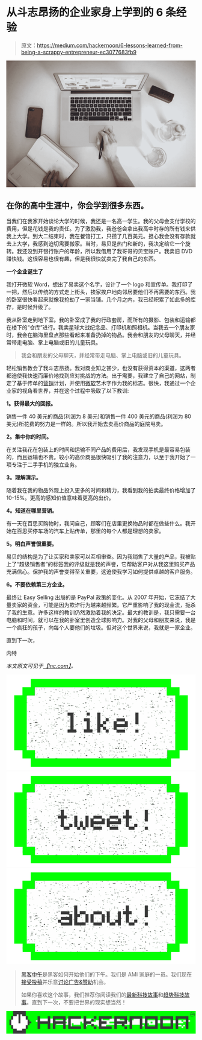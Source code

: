 # 从斗志昂扬的企业家身上学到的 6 条经验

> 原文：<https://medium.com/hackernoon/6-lessons-learned-from-being-a-scrappy-entrepreneur-ec3077683fb9>

![](img/5d191c916f00bf64520a56930906b94e.png)

## 在你的高中生涯中，你会学到很多东西。

当我们在我家开始谈论大学的时候，我还是一名高一学生。我的父母会支付学校的费用，但是花钱是我的责任。为了激励我，我爸爸会拿出我高中时存的所有钱来供我上大学。到大二结束时，我在餐馆打工，只攒了几百美元。担心我会没有存款就去上大学，我感到迫切需要搬家。当时，易贝是热门和新的，我决定给它一个旋转。我还没到开银行账户的年龄，所以我借用了我哥哥的贝宝账户。我卖旧 DVD 赚快钱。这很容易也很有趣，但是我很快就卖完了我自己的东西。

**一个企业诞生了**

我打开微软 Word，想出了易卖这个名字，设计了一个 logo 和宣传单。我打印了一把，然后以传统的方式走上街头，挨家挨户地向邻居要他们不再需要的东西。我的卧室很快看起来就像我抢劫了一家当铺。几个月之内，我已经积累了如此多的库存，是时候升级了。

我从卧室走到地下室。我的卧室成了我的行政套房，而所有的摄影、包装和运输都在楼下的“仓库”进行。我卖星球大战纪念品、打印机和照相机。当我去一个朋友家时，我会在脑海里盘点那些看起来准备扔掉的物品。我会和朋友的父母聊天，并经常带走电脑、掌上电脑或旧的儿童玩具。

> 我会和朋友的父母聊天，并经常带走电脑、掌上电脑或旧的儿童玩具。

轻松销售教会了我斗志昂扬。我对商业知之甚少，也没有获得资本的渠道，这两者都迫使我快速而廉价地找到应对挑战的方法。出于需要，我建立了自己的网站，制定了基于传单的[营销](https://hackernoon.com/tagged/marketing)计划，并使用[微软](https://hackernoon.com/tagged/microsoft)艺术字作为我的标志。很快，我通过一个企业家的视角看世界，并在这个过程中吸取了以下教训:

**1。获得最大的回报。**

销售一件 40 美元的商品(利润为 8 美元)和销售一件 400 美元的商品(利润为 80 美元)所花费的努力是一样的。所以我开始去卖高价商品的庭院甩卖。

**2。集中你的时间。**

在关注我花在包装上的时间和运输不同产品的费用后，我发现手机是最容易包装的，而且运输也不贵。较小的高价商品很快吸引了我的注意力，以至于我开始了一项专注于二手手机的独立业务。

**3。理解演示。**

随着我在我的物品外观上投入更多的时间和精力，我看到我的拍卖最终价格增加了 10-15%。更高的感知价值意味着更高的出价。

**4。知道在哪里营销。**

有一天在百思买购物时，我问自己，顾客们在店里更换物品时都在做些什么。我开始在百思买停车场的汽车上贴传单，那里的每个人都是理想的卖家。

**5。明白声誉很重要。**

易贝的结构是为了让买家和卖家可以互相审查。因为我销售了大量的产品，我被贴上了“超级销售者”的标签我的评级就是我的声誉，它帮助客户对从我这里购买产品充满信心。保护我的声誉变得至关重要，这迫使我学习如何提供卓越的客户服务。

**6。不要依赖第三方企业。**

最终让 Easy Selling 出局的是 PayPal 政策的变化。从 2007 年开始，它冻结了大量卖家的资金，可能是因为欺诈行为越来越频繁。它严重影响了我的现金流，扼杀了我的生意。许多这样的教训仍然激励着我的决定。最大的教训是，我只需要一台电脑和时间，就可以在我的卧室里创造全球影响力。对我的父母和朋友来说，我是一个疯狂的孩子，向每个人要他们的垃圾。但对这个世界来说，我就是一家企业。

直到下一次，

内特

*本文原文可见于*[*【Inc.com】*](https://www.forbes.com/sites/theyec/2017/04/26/why-getting-fired-could-be-the-best-thing-to-happen-in-your-career/#17e6edca7f8d)*。*

[![](img/50ef4044ecd4e250b5d50f368b775d38.png)](http://bit.ly/HackernoonFB)[![](img/979d9a46439d5aebbdcdca574e21dc81.png)](https://goo.gl/k7XYbx)[![](img/2930ba6bd2c12218fdbbf7e02c8746ff.png)](https://goo.gl/4ofytp)

> [黑客中午](http://bit.ly/Hackernoon)是黑客如何开始他们的下午。我们是 AMI 家庭的一员。我们现在[接受投稿](http://bit.ly/hackernoonsubmission)并乐意[讨论广告&赞助](mailto:partners@amipublications.com)机会。
> 
> 如果你喜欢这个故事，我们推荐你阅读我们的[最新科技故事](http://bit.ly/hackernoonlatestt)和[趋势科技故事](https://hackernoon.com/trending)。直到下一次，不要把世界的现实想当然！

![](img/be0ca55ba73a573dce11effb2ee80d56.png)